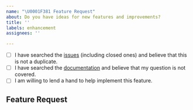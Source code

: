 ```yaml
---
name: "\U0001F381 Feature Request"
about: Do you have ideas for new features and improvements?
title: ''
labels: enhancement
assignees: ''

---
```


<!--
  Hi there! Thank you for wanting to make VirtualFish better.

  Before you submit this, let’s make sure of a few things.
  Please make sure the following boxes are ticked if they are correct.
  If not, please try and fulfill them first. The last one is optional but encouraged.
-->

<!-- Checked checkbox should look like this: [x] -->
- [ ] I have searched the [issues](https://github.com/justinmayer/virtualfish/issues?q=is%3Aissue) (including closed ones) and believe that this is not a duplicate.
- [ ] I have searched the [documentation](https://virtualfish.readthedocs.org/) and believe that my question is not covered.
- [ ] I am willing to lend a hand to help implement this feature. <!-- optional but encouraged -->

## Feature Request
<!-- Now feel free to write your idea for improvement. Thanks again 🙌 ❤️ -->
